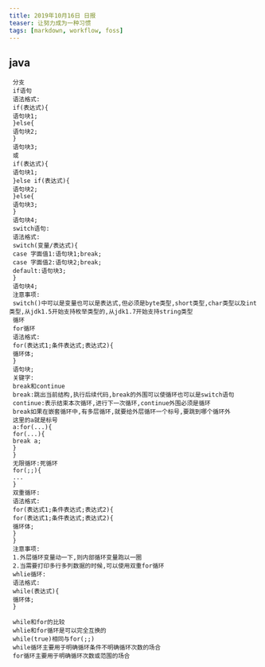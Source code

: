 ```yaml
---
title: 2019年10月16日 日报 
teaser: 让努力成为一种习惯
tags: [markdown, workflow, foss]
---
```

## java
     分支
     if语句
     语法格式:
     if(表达式){
     语句块1;
     }else{
     语句块2;
     }
     语句块3;
     或
     if(表达式){
     语句块1;
     }else if(表达式){
     语句块2;
     }else{
     语句块3;
     }
     语句块4;
     switch语句:
     语法格式:
     switch(变量/表达式){
     case 字面值1:语句块1;break;
     case 字面值2:语句块2;break;
     default:语句块3;
     }
     语句块4;
     注意事项:
     switch()中可以是变量也可以是表达式,但必须是byte类型,short类型,char类型以及int类型,从jdk1.5开始支持枚举类型的,从jdk1.7开始支持string类型
     循环
     for循环
     语法格式:
     for(表达式1;条件表达式;表达式2){
     循环体;
     }
     语句块;
     关键字:
     break和continue
     break:跳出当前结构,执行后续代码,break的外围可以使循环也可以是switch语句
     continue:表示结束本次循环,进行下一次循环,continue外围必须是循环
     break如果在嵌套循环中,有多层循环,就要给外层循环一个标号,要跳到哪个循环外
     这里的a就是标号
     a:for(...){
     for(...){
     break a;
     }
     }
     无限循环:死循环
     for(;;){
     ...
     }
     双重循环:
     语法格式:
     for(表达式1;条件表达式;表达式2){
     for(表达式1;条件表达式;表达式2){
     循环体;
     }
     }
     注意事项:
     1.外层循环变量动一下,则内部循环变量跑以一圈
     2.当需要打印多行多列数据的时候,可以使用双重for循环
     whlie循环:
     语法格式:
     while(表达式){
     循环体;
     }

     while和for的比较
     whlie和for循环是可以完全互换的
     while(true)相同与for(;;)
     while循环主要用于明确循环条件不明确循环次数的场合
     for循环主要用于明确循环次数或范围的场合
